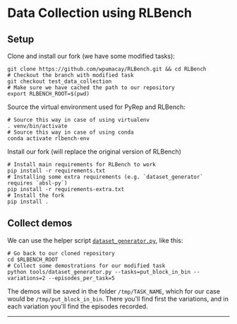 # Data Collection using RLBench

## Setup

Clone and install our fork (we have some modified tasks):

```shell
git clone https://github.com/wpumacay/RLBench.git && cd RLBench
# Checkout the branch with modified task
git checkout test_data_collection
# Make sure we have cached the path to our repository
export RLBENCH_ROOT=$(pwd)
```

Source the virtual environment used for PyRep and RLBench:

```shell
# Source this way in case of using virtualenv
. venv/bin/activate
# Source this way in case of using conda
conda activate rlbench-env
```

Install our fork (will replace the original version of RLBench)

```shell
# Install main requirements for RLBench to work
pip install -r requirements.txt
# Installing some extra requirements (e.g. `dataset_generator` requires `absl-py`)
pip install -r requirements-extra.txt
# Install the fork
pip install .
```

## Collect demos

We can use the helper script [`dataset_generator.py`][0], like this:

```shell
# Go back to our cloned repository
cd $RLBENCH_ROOT
# Collect some demostrations for our modified task
python tools/dataset_generator.py --tasks=put_block_in_bin --variations=2 --episodes_per_task=5
```

The demos will be saved in the folder `/tmp/TASK_NAME`, which for our case would
be `/tmp/put_block_in_bin`. There you'll find first the variations, and in each
variation you'll find the episodes recorded.

---

[0]: <https://github.com/stepjam/RLBench/blob/master/tools/dataset_generator.py> (script-github-dataset-generator)